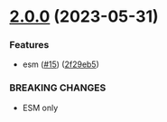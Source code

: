# [2.0.0](https://github.com/webtorrent/lt_donthave/compare/v1.0.1...v2.0.0) (2023-05-31)


### Features

* esm ([#15](https://github.com/webtorrent/lt_donthave/issues/15)) ([2f29eb5](https://github.com/webtorrent/lt_donthave/commit/2f29eb5e9c0d7844df0c928626437cfe3909b7fa))


### BREAKING CHANGES

* ESM only
